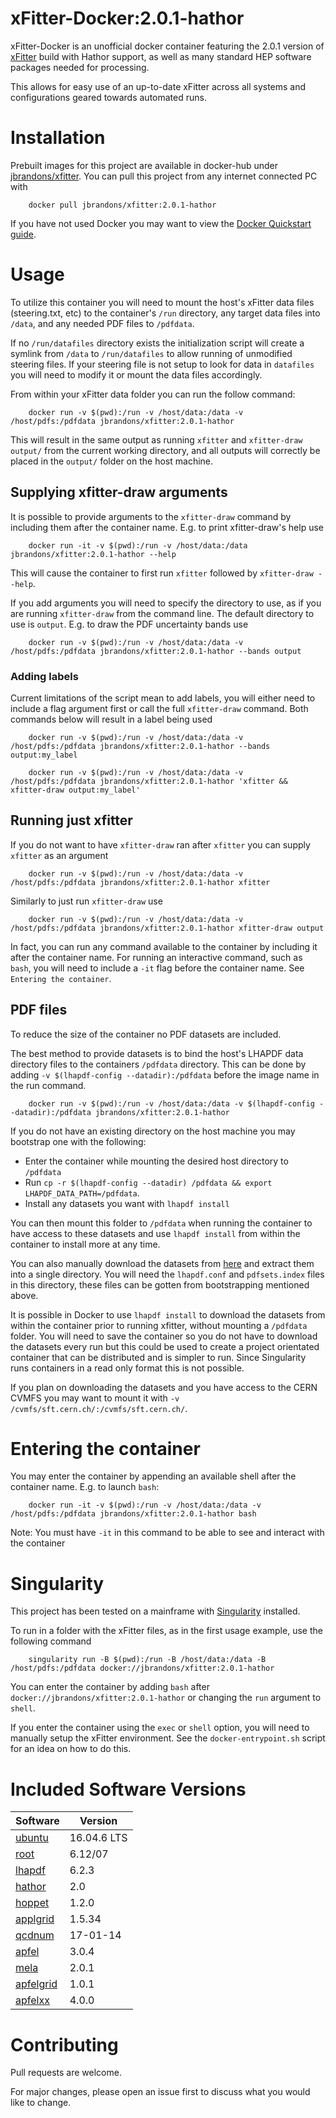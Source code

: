 # xFitter-Docker:2.0.1-hathor
xFitter-Docker is an unofficial docker container featuring the 2.0.1 version of [xFitter](https://www.xfitter.org/xFitter/) build with Hathor support, as well as many standard HEP software packages needed for processing.

This allows for easy use of an up-to-date xFitter across all systems and configurations geared towards automated runs.

# Installation
Prebuilt images for this project are available in docker-hub under [jbrandons/xfitter](https://hub.docker.com/r/jbrandons/xfitter). You can pull this project from any internet connected PC with
```
    docker pull jbrandons/xfitter:2.0.1-hathor
```
If you have not used Docker you may want to view the [Docker Quickstart guide](https://docs.docker.com/get-started/).

# Usage
To utilize this container you will need to mount the host's xFitter data files (steering.txt, etc) to the container's `/run` directory, any target data files into `/data`, and any needed PDF files to `/pdfdata`. 

If no `/run/datafiles` directory exists the initialization script will create a symlink from `/data` to `/run/datafiles` to allow running of unmodified steering files. If your steering file is not setup to look for data in `datafiles` you will need to modify it or mount the data files accordingly.

From within your xFitter data folder you can run the follow command:
```
    docker run -v $(pwd):/run -v /host/data:/data -v /host/pdfs:/pdfdata jbrandons/xfitter:2.0.1-hathor
```
This will result in the same output as running  `xfitter` and `xfitter-draw output/` from the current working directory, and all outputs will correctly be placed in the `output/` folder on the host machine.

## Supplying xfitter-draw arguments
It is possible to provide arguments to the `xfitter-draw` command by including them after the container name. E.g. to print xfitter-draw's help use  
```
    docker run -it -v $(pwd):/run -v /host/data:/data jbrandons/xfitter:2.0.1-hathor --help
```
This will cause the container to first run `xfitter` followed by `xfitter-draw --help`. 

If you add arguments you will need to specify the directory to use, as if you are running `xfitter-draw` from the command line. The default directory to use is `output`. E.g. to draw the PDF uncertainty bands use
```
    docker run -v $(pwd):/run -v /host/data:/data -v /host/pdfs:/pdfdata jbrandons/xfitter:2.0.1-hathor --bands output
```

### Adding labels
Current limitations of the script mean to add labels, you will either need to include a flag argument first or call the full `xfitter-draw` command. Both commands below will result in a label being used
```
    docker run -v $(pwd):/run -v /host/data:/data -v /host/pdfs:/pdfdata jbrandons/xfitter:2.0.1-hathor --bands output:my_label
```
```
    docker run -v $(pwd):/run -v /host/data:/data -v /host/pdfs:/pdfdata jbrandons/xfitter:2.0.1-hathor 'xfitter && xfitter-draw output:my_label'
```
## Running just xfitter
If you do not want to have `xfitter-draw` ran after `xfitter` you can supply `xfitter` as an argument
```
    docker run -v $(pwd):/run -v /host/data:/data -v /host/pdfs:/pdfdata jbrandons/xfitter:2.0.1-hathor xfitter
```

Similarly to just run `xfitter-draw` use
```
    docker run -v $(pwd):/run -v /host/data:/data -v /host/pdfs:/pdfdata jbrandons/xfitter:2.0.1-hathor xfitter-draw output
```

In fact, you can run any command available to the container by including it after the container name. For running an interactive command, such as `bash`, you will need to include a `-it` flag before the container name. See `Entering the container`.

## PDF files
To reduce the size of the container no PDF datasets are included. 

The best method to provide datasets is to bind the host's LHAPDF data directory files to the containers `/pdfdata` directory. This can be done by adding `-v $(lhapdf-config --datadir):/pdfdata` before the image name in the run command.
```
    docker run -v $(pwd):/run -v /host/data:/data -v $(lhapdf-config --datadir):/pdfdata jbrandons/xfitter:2.0.1-hathor
```
 If you do not have an existing directory on the host machine you may bootstrap one with the following:

* Enter the container while mounting the desired host directory to `/pdfdata`
* Run `cp -r $(lhapdf-config --datadir) /pdfdata && export LHAPDF_DATA_PATH=/pdfdata`. 
* Install any datasets you want with `lhapdf install`
  
You can then mount this folder to `/pdfdata` when running the container to have access to these datasets and use `lhapdf install` from within the container to install more at any time.

 You can also manually download the datasets from [here](http://lhapdfsets.web.cern.ch/lhapdfsets/current/) and extract them into a single directory. You will need the `lhapdf.conf` and `pdfsets.index` files in this directory, these files can be gotten from bootstrapping mentioned above. 
 
 It is possible in Docker to use `lhapdf install` to download the datasets from within the container prior to running xfitter, without mounting a `/pdfdata` folder. You will need to save the container so you do not have to download the datasets every run but this could be used to create a project orientated container that can be distributed and is simpler to run. Since Singularity runs containers in a read only format this is not possible.
 
 If you plan on downloading the datasets and you have access to the CERN CVMFS you may want to mount it with `-v /cvmfs/sft.cern.ch/:/cvmfs/sft.cern.ch/`.

# Entering the container
You may enter the container by appending an available shell after the container name. E.g. to launch `bash`:
```
    docker run -it -v $(pwd):/run -v /host/data:/data -v /host/pdfs:/pdfdata jbrandons/xfitter:2.0.1-hathor bash
```
Note: You must have `-it` in this command to be able to see and interact with the container

# Singularity
This project has been tested on a mainframe with [Singularity](https://sylabs.io/docs/) installed.

To run in a folder with the xFitter files, as in the first usage example, use the following command
```
    singularity run -B $(pwd):/run -B /host/data:/data -B /host/pdfs:/pdfdata docker://jbrandons/xfitter:2.0.1-hathor
```

You can enter the container by adding `bash` after `docker://jbrandons/xfitter:2.0.1-hathor` or changing the `run` argument to `shell`. 

If you enter the container using the `exec` or `shell` option, you will need to manually setup the xFitter environment. See the `docker-entrypoint.sh` script for an idea on how to do this.

# Included Software Versions
|Software|Version|
|--------|-------|
|[ubuntu](https://ubuntu.com/)|16.04.6 LTS|
|[root](https://root.cern.ch/)|6.12/07|
|[lhapdf](https://lhapdf.hepforge.org/)|6.2.3|
|[hathor](https://www-zeuthen.desy.de/~moch/hathor/)|2.0|
|[hoppet](https://hoppet.hepforge.org)|1.2.0|
|[applgrid](https://applgrid.hepforge.org/)|1.5.34|
|[qcdnum](https://www.nikhef.nl/~h24/qcdnum/)|17-01-14|
|[apfel](https://apfel.hepforge.org/)|3.0.4|
|[mela](https://apfel.hepforge.org/mela.html)|2.0.1|
|[apfelgrid](https://github.com/zenaiev/APFELgrid)|1.0.1|
|[apfelxx](https://github.com/vbertone/apfelxx/)|4.0.0|

# Contributing
Pull requests are welcome. 

For major changes, please open an issue first to discuss what you would like to change.
